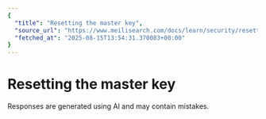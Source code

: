 ```yaml
---
{
  "title": "Resetting the master key",
  "source_url": "https://www.meilisearch.com/docs/learn/security/resetting_master_key",
  "fetched_at": "2025-08-15T13:54:31.370083+00:00"
}
---
```


# Resetting the master key

Responses are generated using AI and may contain mistakes.
